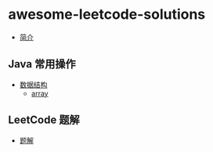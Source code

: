 # awesome-leetcode-solutions

* [简介](README.md)

## Java 常用操作
* [数据结构](data-stucture/README.md)
  * [array](data-sturcture/array.md)

## LeetCode 题解

* [题解](solutions/README.md)
